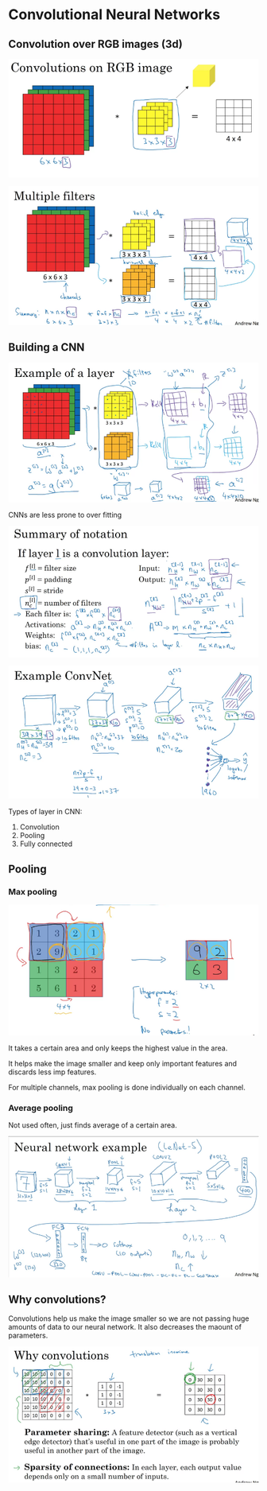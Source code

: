 # Convolutional Neural Networks

## Convolution over RGB images (3d)

![3d convolution](/Notes/7.%20CNN/3d%20convolution.png)

![multiple filters](/Notes/7.%20CNN/Multipple%20filters.png)

## Building a CNN

![A single layer](/Notes/7.%20CNN/a%20single%20layer%20of%20cnn.png)

CNNs are less prone to over fitting

![Notations](/Notes/7.%20CNN/Notations.png)

![Example of CNN](/Notes/7.%20CNN/example%20of%20cnn.png)


Types of layer in CNN:

 1. Convolution
 2. Pooling
 3. Fully connected


## Pooling

### Max pooling

![Max pooling](/Notes/7.%20CNN/max%20pooling.png)

It takes a certain area and only keeps the highest value in the area.

It helps make the image smaller and keep only important features and discards less imp features.

For multiple channels, max pooling is done individually on each channel.

### Average pooling

Not used often, just finds average of a certain area.


![CNN example](/Notes/7.%20CNN/CNN%20example.png)


## Why convolutions?

Convolutions help us make the image smaller so we are not passing huge amounts of data to our neural network.
It also decreases the maount of parameters.

![Why covolutions](/Notes/7.%20CNN/Why%20convolutions%3F.png)